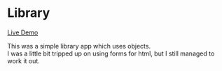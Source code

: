 # Library

[Live Demo](https://benjaminshh.github.io/Library/)

This was a simple library app which uses objects.  
I was a little bit tripped up on using forms for html, but I still managed to work it out.
